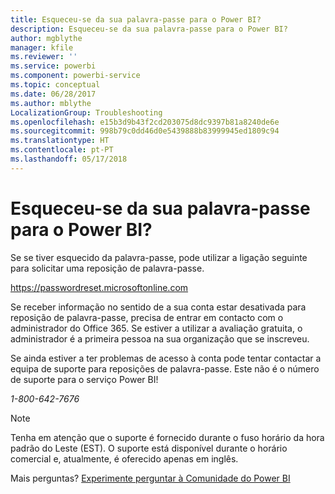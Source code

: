```yaml
---
title: Esqueceu-se da sua palavra-passe para o Power BI?
description: Esqueceu-se da sua palavra-passe para o Power BI?
author: mgblythe
manager: kfile
ms.reviewer: ''
ms.service: powerbi
ms.component: powerbi-service
ms.topic: conceptual
ms.date: 06/28/2017
ms.author: mblythe
LocalizationGroup: Troubleshooting
ms.openlocfilehash: e15b3d9b43f2cd203075d8dc9397b81a8240de6e
ms.sourcegitcommit: 998b79c0dd46d0e5439888b83999945ed1809c94
ms.translationtype: HT
ms.contentlocale: pt-PT
ms.lasthandoff: 05/17/2018
---
```

# <a name="forgot-your-password-for-power-bi"></a>Esqueceu-se da sua palavra-passe para o Power BI?
Se se tiver esquecido da palavra-passe, pode utilizar a ligação seguinte para solicitar uma reposição de palavra-passe.

<https://passwordreset.microsoftonline.com>

Se receber informação no sentido de a sua conta estar desativada para reposição de palavra-passe, precisa de entrar em contacto com o administrador do Office 365. Se estiver a utilizar a avaliação gratuita, o administrador é a primeira pessoa na sua organização que se inscreveu.

Se ainda estiver a ter problemas de acesso à conta pode tentar contactar a equipa de suporte para reposições de palavra-passe. Este não é o número de suporte para o serviço Power BI!

*1-800-642-7676*

> [!NOTE]
> Tenha em atenção que o suporte é fornecido durante o fuso horário da hora padrão do Leste (EST). O suporte está disponível durante o horário comercial e, atualmente, é oferecido apenas em inglês.
> 
> 

Mais perguntas? [Experimente perguntar à Comunidade do Power BI](http://community.powerbi.com/)

